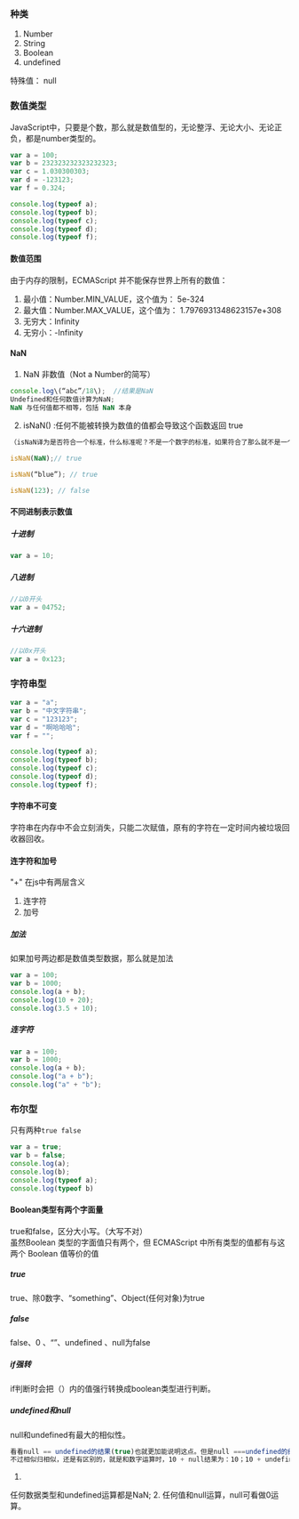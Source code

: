 ### 种类

1. Number
2. String
3. Boolean
4. undefined

特殊值： null

### 数值类型

JavaScript中，只要是个数，那么就是数值型的，无论整浮、无论大小、无论正负，都是number类型的。

```js
var a = 100;
var b = 232323232323232323;
var c = 1.030300303;
var d = -123123;
var f = 0.324;

console.log(typeof a);
console.log(typeof b);
console.log(typeof c);
console.log(typeof d);
console.log(typeof f);
```

#### 数值范围

由于内存的限制，ECMAScript 并不能保存世界上所有的数值：

1. 最小值：Number.MIN\_VALUE，这个值为： 5e-324
2. 最大值：Number.MAX\_VALUE，这个值为： 1.7976931348623157e+308
3. 无穷大：Infinity
4. 无穷小：-Infinity

#### NaN

1. NaN 非数值（Not a Number的简写）    
 
  ```js
  console.log\(“abc”/18\);  //结果是NaN  
  Undefined和任何数值计算为NaN;  
  NaN 与任何值都不相等，包括 NaN 本身
  ```  
  
2. isNaN\(\) :任何不能被转换为数值的值都会导致这个函数返回 true

  ```js
  （isNaN译为是否符合一个标准，什么标准呢？不是一个数字的标准，如果符合了那么就不是一个数字，不符合就是一个数字）
  
  isNaN(NaN);// true  
  
  isNaN(“blue”); // true  
  
  isNaN(123); // false
  ```

#### 不同进制表示数值

##### 十进制

```js
var a = 10;
```

##### 八进制

```js
//以0开头
var a = 04752;
```

##### 十六进制

```js
//以0x开头
var a = 0x123;
```

### 字符串型

```js
var a = "a";
var b = "中文字符串";
var c = "123123";
var d = "啊哈哈哈";
var f = "";

console.log(typeof a);
console.log(typeof b);
console.log(typeof c);
console.log(typeof d);
console.log(typeof f);
```

#### 字符串不可变

字符串在内存中不会立刻消失，只能二次赋值，原有的字符在一定时间内被垃圾回收器回收。

#### 连字符和加号

"+" 在js中有两层含义

1. 连字符
2. 加号

##### 加法

如果加号两边都是数值类型数据，那么就是加法

```js
var a = 100;
var b = 1000;
console.log(a + b);
console.log(10 + 20);
console.log(3.5 + 10);
```

##### 连字符

```js
var a = 100;
var b = 1000;
console.log(a + b);
console.log("a + b");
console.log("a" + "b");
```

### 布尔型

只有两种`true false`

```js
var a = true;
var b = false;
console.log(a);
console.log(b);
console.log(typeof a);
console.log(typeof b)
```

#### Boolean类型有两个字面量

true和false，区分大小写。（大写不对）  
虽然Boolean 类型的字面值只有两个，但 ECMAScript 中所有类型的值都有与这两个 Boolean 值等价的值

##### true

true、除0数字、“something”、Object\(任何对象\)为true

##### false

false、0 、“”、undefined 、null为false

##### if强转

if判断时会把（）内的值强行转换成boolean类型进行判断。

##### undefined和null

null和undefined有最大的相似性。  

  ```js
  看看null == undefined的结果(true)也就更加能说明这点。但是null ===undefined的结果(false)。
  不过相似归相似，还是有区别的，就是和数字运算时，10 + null结果为：10；10 + undefined结果为：NaN。
  ```  
  

1. 任何数据类型和undefined运算都是NaN;
2. 任何值和null运算，null可看做0运算。
